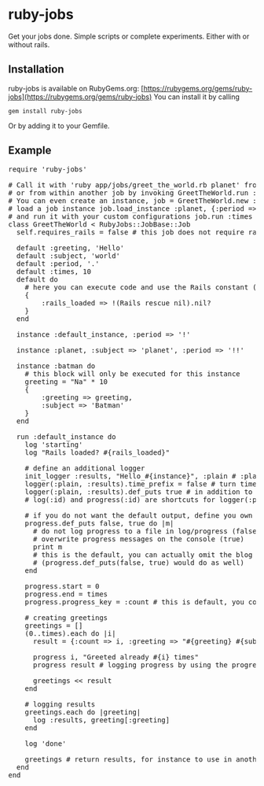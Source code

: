 ruby-jobs
======
Get your jobs done.
Simple scripts or complete experiments.
Either with or without rails.

Installation
-------
ruby-jobs is available on RubyGems.org: [https://rubygems.org/gems/ruby-jobs](https://rubygems.org/gems/ruby-jobs)
You can install it by calling

`gem install ruby-jobs`

Or by adding it to your Gemfile.

Example
-------

<pre>
require 'ruby-jobs'

# Call it with 'ruby app/jobs/greet_the_world.rb planet' from the application folder
# or from within another job by invoking GreetTheWorld.run :planet or TestJob.run {:subject => 'earth'}.
# You can even create an instance, job = GreetTheWorld.new :greeting => 'How are you',
# load a job instance job.load_instance :planet, {:period => '?'}
# and run it with your custom configurations job.run :times => 1.
class GreetTheWorld < RubyJobs::JobBase::Job
  self.requires_rails = false # this job does not require rails, skips the loading to save time

  default :greeting, 'Hello'
  default :subject, 'world'
  default :period, '.'
  default :times, 10
  default do
    # here you can execute code and use the Rails constant (if not turned off as above)
    {
        :rails_loaded => !(Rails rescue nil).nil?
    }
  end

  instance :default_instance, :period => '!'

  instance :planet, :subject => 'planet', :period => '!!'

  instance :batman do
    # this block will only be executed for this instance
    greeting = "Na" * 10
    {
        :greeting => greeting,
        :subject => 'Batman'
    }
  end

  run :default_instance do
    log 'starting'
    log "Rails loaded? #{rails_loaded}"

    # define an additional logger
    init_logger :results, "Hello_#{instance}", :plain # :plain is default, other option would be :progress
    logger(:plain, :results).time_prefix = false # turn time file prefix off
    logger(:plain, :results).def_puts true # in addition to the log file, output results to the console
    # log(:id) and progress(:id) are shortcuts for logger(:plain/:progress, :id)

    # if you do not want the default output, define you own 'puts'
    progress.def_puts false, true do |m|
      # do not log progress to a file in log/progress (false)
      # overwrite progress messages on the console (true)
      print m
      # this is the default, you can actually omit the blog
      # (progress.def_puts(false, true) would do as well)
    end

    progress.start = 0
    progress.end = times
    progress.progress_key = :count # this is default, you could omit it

    # creating greetings
    greetings = []
    (0..times).each do |i|
      result = {:count => i, :greeting => "#{greeting} #{subject}#{period}"}

      progress i, "Greeted already #{i} times"
      progress result # logging progress by using the progress key

      greetings << result
    end

    # logging results
    greetings.each do |greeting|
      log :results, greeting[:greeting]
    end

    log 'done'

    greetings # return results, for instance to use in another job
  end
end
</pre>
